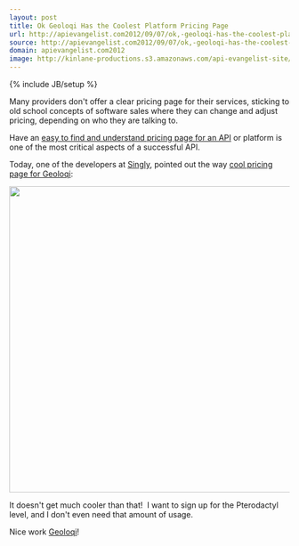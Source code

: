 ```yaml
---
layout: post
title: Ok Geoloqi Has the Coolest Platform Pricing Page 
url: http://apievangelist.com2012/09/07/ok,-geoloqi-has-the-coolest-platform-pricing-page-/
source: http://apievangelist.com2012/09/07/ok,-geoloqi-has-the-coolest-platform-pricing-page-/
domain: apievangelist.com2012
image: http://kinlane-productions.s3.amazonaws.com/api-evangelist-site/blog/Geoloqi-Pricing.png
---
```

{% include JB/setup %}
<p>Many providers don't offer a clear pricing page for their services, sticking to old school concepts of software sales where they can change and adjust pricing, depending on who they are talking to.</p>
<p>Have an <a title="easy to find and understand pricing page for an API" href="/buildingblocks/pricing.php">easy to find and understand pricing page for an API</a> or platform is one of the most critical aspects of a successful API.&nbsp;</p>
<p>Today, one of the developers at <a href="https://www.singly.com">Singly</a>, pointed out the way <a href="http://geoloqi.com/pricing" target="_blank">cool pricing page for Geoloqi</a>:</p>
<p><a href="http://geoloqi.com/pricing" target="_blank"><img style="display: block; margin-left: auto; margin-right: auto;" src="https://s3.amazonaws.com/kinlane-productions/api-evangelist/geoloqi/Geoloqi-Pricing.png" alt="" width="550" /></a></p>
<p>It doesn't get much cooler than that! &nbsp;I want to sign up for the&nbsp;Pterodactyl level, and I don't even need that amount of usage.&nbsp;</p>
<p>Nice work <a href="http://geoloqi.com" target="_blank">Geoloqi</a>!</p>
